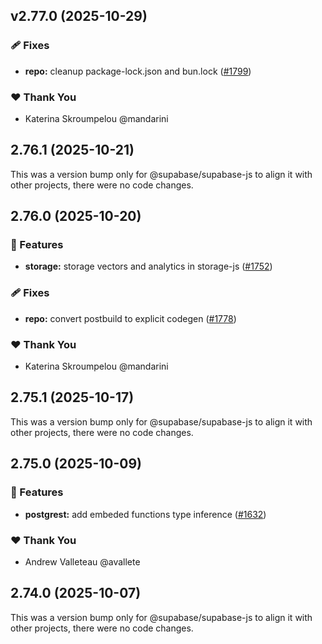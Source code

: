 ## v2.77.0 (2025-10-29)

### 🩹 Fixes

- **repo:** cleanup package-lock.json and bun.lock ([#1799](https://github.com/supabase/supabase-js/pull/1799))

### ❤️ Thank You

- Katerina Skroumpelou @mandarini

## 2.76.1 (2025-10-21)

This was a version bump only for @supabase/supabase-js to align it with other projects, there were no code changes.

## 2.76.0 (2025-10-20)

### 🚀 Features

- **storage:** storage vectors and analytics in storage-js ([#1752](https://github.com/supabase/supabase-js/pull/1752))

### 🩹 Fixes

- **repo:** convert postbuild to explicit codegen ([#1778](https://github.com/supabase/supabase-js/pull/1778))

### ❤️ Thank You

- Katerina Skroumpelou @mandarini

## 2.75.1 (2025-10-17)

This was a version bump only for @supabase/supabase-js to align it with other projects, there were no code changes.

## 2.75.0 (2025-10-09)

### 🚀 Features

- **postgrest:** add embeded functions type inference ([#1632](https://github.com/supabase/supabase-js/pull/1632))

### ❤️ Thank You

- Andrew Valleteau @avallete

## 2.74.0 (2025-10-07)

This was a version bump only for @supabase/supabase-js to align it with other projects, there were no code changes.
